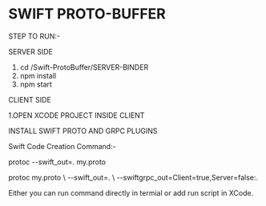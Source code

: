 # SWIFT PROTO-BUFFER

STEP TO RUN:-

SERVER SIDE

1. cd /Swift-ProtoBuffer/SERVER-BINDER
2. npm install
3. npm start

CLIENT SIDE

1.OPEN XCODE PROJECT INSIDE CLIENT


INSTALL SWIFT PROTO AND GRPC PLUGINS


Swift Code Creation Command:-

 protoc --swift_out=. my.proto
 
 protoc my.proto \ --swift_out=. \  --swiftgrpc_out=Client=true,Server=false:.
 
 
 Either you can run command directly in termial or add run script in XCode.

